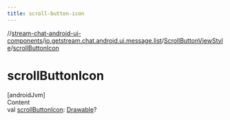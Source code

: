 ```yaml
---
title: scroll-button-icon
---
```

//[stream-chat-android-ui-components](../../../index.md)/[io.getstream.chat.android.ui.message.list](../index.md)/[ScrollButtonViewStyle](index.md)/[scrollButtonIcon](scrollButtonIcon.md)



# scrollButtonIcon  
[androidJvm]  
Content  
val [scrollButtonIcon](scrollButtonIcon.md): [Drawable](https://developer.android.com/reference/kotlin/android/graphics/drawable/Drawable.html)?  



